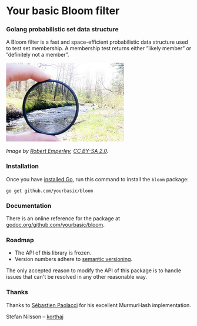 # Your basic Bloom filter

### Golang probabilistic set data structure

A Bloom filter is a fast and space-efficient probabilistic
data structure used to test set membership. A membership test
returns either ”likely member” or ”definitely not a member”.

![Neutral density filter](ND-filter.jpg)

*Image by [Robert Emperley][re], [CC BY-SA 2.0][ccbysa].*

### Installation

Once you have [installed Go][golang-install], run this command
to install the `bloom` package:

    go get github.com/yourbasic/bloom
    
### Documentation

There is an online reference for the package at
[godoc.org/github.com/yourbasic/bloom][godoc-bloom].

### Roadmap

* The API of this library is frozen.
* Version numbers adhere to [semantic versioning][sv].

The only accepted reason to modify the API of this package
is to handle issues that can't be resolved in any other
reasonable way.

### Thanks

Thanks to [Sébastien Paolacci][sp] for his excellent
MurmurHash implementation.

Stefan Nilsson – [korthaj](https://github.com/korthaj)

[godoc-bloom]: https://godoc.org/github.com/yourbasic/bloom
[golang-install]: http://golang.org/doc/install.html
[ccbysa]: https://creativecommons.org/licenses/by-sa/2.0/deed.en
[re]: https://www.flickr.com/photos/66016280@N00
[sp]: https://github.com/spaolacci
[sv]: http://semver.org/
